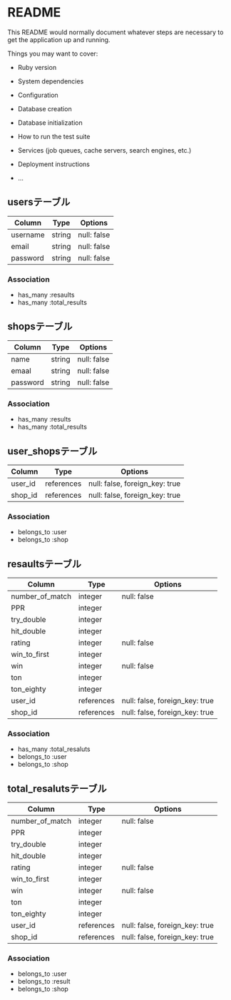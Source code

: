 # README

This README would normally document whatever steps are necessary to get the
application up and running.

Things you may want to cover:

* Ruby version

* System dependencies

* Configuration

* Database creation

* Database initialization

* How to run the test suite

* Services (job queues, cache servers, search engines, etc.)

* Deployment instructions

* ...

## usersテーブル
|Column|Type|Options|
|------|----|-------|
|username|string|null: false|
|email|string|null: false|
|password|string|null: false|
### Association
- has_many :resaults
- has_many :total_results

## shopsテーブル
|Column|Type|Options|
|------|----|-------|
|name|string|null: false|
|emaal|string|null: false|
|password|string|null: false|
### Association
- has_many :results
- has_many :total_results

## user_shopsテーブル
|Column|Type|Options|
|------|----|-------|
|user_id|references|null: false, foreign_key: true|
|shop_id|references|null: false, foreign_key: true|
### Association
- belongs_to :user
- belongs_to :shop

## resaultsテーブル
|Column|Type|Options|
|------|----|-------|
|number_of_match|integer|null: false|
|PPR|integer||
|try_double|integer||
|hit_double|integer||
|rating|integer|null: false|
|win_to_first|integer||
|win|integer|null: false|
|ton|integer||
|ton_eighty|integer||
|user_id|references|null: false, foreign_key: true|
|shop_id|references|null: false, foreign_key: true|
### Association
- has_many :total_resaluts
- belongs_to :user
- belongs_to :shop



## total_resalutsテーブル
|Column|Type|Options|
|------|----|-------|
|number_of_match|integer|null: false|
|PPR|integer||
|try_double|integer||
|hit_double|integer||
|rating|integer|null: false|
|win_to_first|integer||
|win|integer|null: false|
|ton|integer||
|ton_eighty|integer||
|user_id|references|null: false, foreign_key: true|
|shop_id|references|null: false, foreign_key: true|
### Association
- belongs_to :user
- belongs_to :result
- belongs_to :shop
